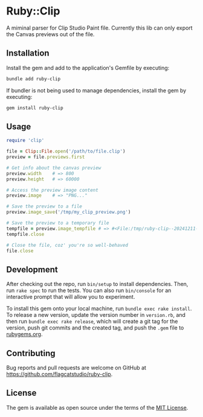 # Ruby::Clip

A miminal parser for Clip Studio Paint file. Currently this lib can only export
the Canvas previews out of the file.

## Installation

Install the gem and add to the application's Gemfile by executing:

```bash
bundle add ruby-clip
```

If bundler is not being used to manage dependencies, install the gem by executing:

```bash
gem install ruby-clip
```

## Usage

``` ruby
require 'clip'

file = Clip::File.open('/path/to/file.clip')
preview = file.previews.first

# Get info about the canvas preview
preview.width    # => 800
preview.height   # => 60000

# Access the preview image content
preview.image    # => "PNG..."

# Save the preview to a file
preview.image_save('/tmp/my_clip_preview.png')

# Save the preview to a temporary file
tempfile = preview.image_tempfile # => #<File:/tmp/ruby-clip--20241211-276516-hunc5h.png>
tempfile.close

# Close the file, coz' you're so well-behaved
file.close
```

## Development

After checking out the repo, run `bin/setup` to install dependencies. Then, run `rake spec` to run the tests. You can also run `bin/console` for an interactive prompt that will allow you to experiment.

To install this gem onto your local machine, run `bundle exec rake install`. To release a new version, update the version number in `version.rb`, and then run `bundle exec rake release`, which will create a git tag for the version, push git commits and the created tag, and push the `.gem` file to [rubygems.org](https://rubygems.org).

## Contributing

Bug reports and pull requests are welcome on GitHub at
https://github.com/flagcatstudio/ruby-clip.

## License

The gem is available as open source under the terms of the [MIT License](https://opensource.org/licenses/MIT).

